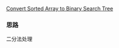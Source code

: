 [Convert Sorted Array to Binary Search Tree](https://leetcode.com/problems/convert-sorted-array-to-binary-search-tree/)


### 思路
二分法处理